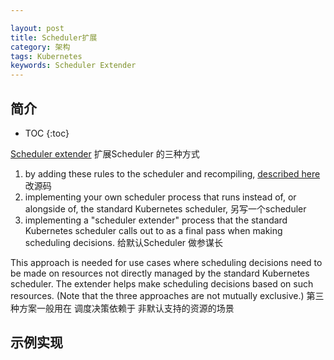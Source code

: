 ```yaml
---

layout: post
title: Scheduler扩展
category: 架构
tags: Kubernetes
keywords: Scheduler Extender
---
```


## 简介

* TOC
{:toc}





[Scheduler extender](https://github.com/kubernetes/community/blob/master/contributors/design-proposals/scheduling/scheduler_extender.md) 扩展Scheduler 的三种方式

1. by adding these rules to the scheduler and recompiling, [described here](https://github.com/kubernetes/community/blob/master/contributors/devel/sig-scheduling/scheduler.md) 改源码
2. implementing your own scheduler process that runs instead of, or alongside of, the standard Kubernetes scheduler,  另写一个scheduler
3. implementing a "scheduler extender" process that the standard Kubernetes scheduler calls out to as a final pass when making scheduling decisions. 给默认Scheduler 做参谋长

This approach is needed for use cases where scheduling decisions need to be made on resources not directly managed by the standard Kubernetes scheduler. The extender helps make scheduling decisions based on such resources. (Note that the three approaches are not mutually exclusive.) 第三种方案一般用在 调度决策依赖于 非默认支持的资源的场景


## 示例实现

